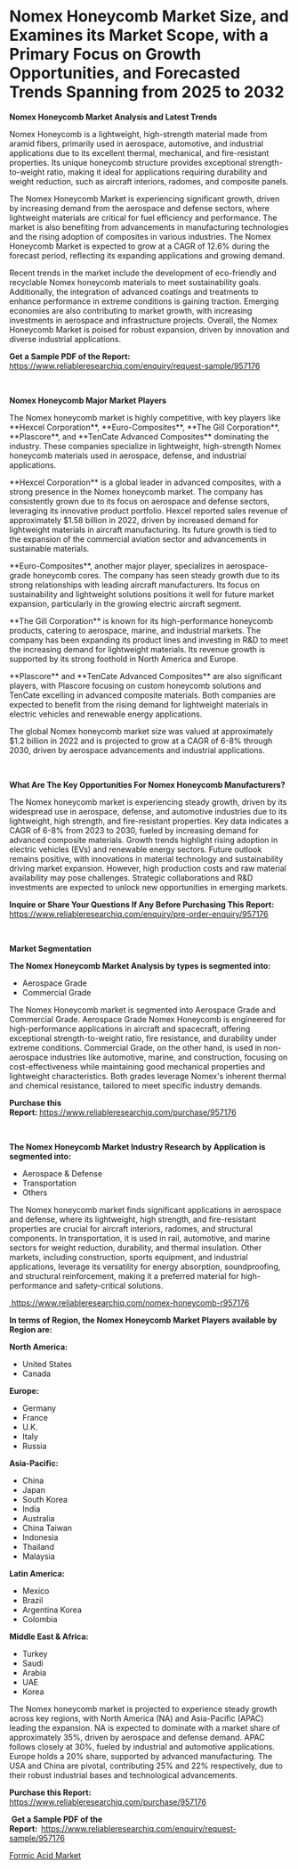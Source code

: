 <p><h1>Nomex Honeycomb Market Size, and Examines its Market Scope, with a Primary Focus on Growth Opportunities, and Forecasted Trends Spanning from 2025 to 2032</h1></p><p><strong>Nomex Honeycomb Market Analysis and Latest Trends</strong></p>
<p><p>Nomex Honeycomb is a lightweight, high-strength material made from aramid fibers, primarily used in aerospace, automotive, and industrial applications due to its excellent thermal, mechanical, and fire-resistant properties. Its unique honeycomb structure provides exceptional strength-to-weight ratio, making it ideal for applications requiring durability and weight reduction, such as aircraft interiors, radomes, and composite panels.</p><p>The Nomex Honeycomb Market is experiencing significant growth, driven by increasing demand from the aerospace and defense sectors, where lightweight materials are critical for fuel efficiency and performance. The market is also benefiting from advancements in manufacturing technologies and the rising adoption of composites in various industries. The Nomex Honeycomb Market is expected to grow at a CAGR of 12.6% during the forecast period, reflecting its expanding applications and growing demand.</p><p>Recent trends in the market include the development of eco-friendly and recyclable Nomex honeycomb materials to meet sustainability goals. Additionally, the integration of advanced coatings and treatments to enhance performance in extreme conditions is gaining traction. Emerging economies are also contributing to market growth, with increasing investments in aerospace and infrastructure projects. Overall, the Nomex Honeycomb Market is poised for robust expansion, driven by innovation and diverse industrial applications.</p></p>
<p><strong>Get a Sample PDF of the Report:&nbsp;</strong> <a href="https://www.reliableresearchiq.com/enquiry/request-sample/957176?utm_campaign=1129&utm_medium=2&utm_source=Github&utm_content=ia&utm_term=26012025&utm_id=nomex-honeycomb">https://www.reliableresearchiq.com/enquiry/request-sample/957176</a></p>
<p>&nbsp;</p>
<p><strong>Nomex Honeycomb Major Market Players</strong></p>
<p><p>The Nomex honeycomb market is highly competitive, with key players like **Hexcel Corporation**, **Euro-Composites**, **The Gill Corporation**, **Plascore**, and **TenCate Advanced Composites** dominating the industry. These companies specialize in lightweight, high-strength Nomex honeycomb materials used in aerospace, defense, and industrial applications.</p><p>**Hexcel Corporation** is a global leader in advanced composites, with a strong presence in the Nomex honeycomb market. The company has consistently grown due to its focus on aerospace and defense sectors, leveraging its innovative product portfolio. Hexcel reported sales revenue of approximately $1.58 billion in 2022, driven by increased demand for lightweight materials in aircraft manufacturing. Its future growth is tied to the expansion of the commercial aviation sector and advancements in sustainable materials.</p><p>**Euro-Composites**, another major player, specializes in aerospace-grade honeycomb cores. The company has seen steady growth due to its strong relationships with leading aircraft manufacturers. Its focus on sustainability and lightweight solutions positions it well for future market expansion, particularly in the growing electric aircraft segment.</p><p>**The Gill Corporation** is known for its high-performance honeycomb products, catering to aerospace, marine, and industrial markets. The company has been expanding its product lines and investing in R&D to meet the increasing demand for lightweight materials. Its revenue growth is supported by its strong foothold in North America and Europe.</p><p>**Plascore** and **TenCate Advanced Composites** are also significant players, with Plascore focusing on custom honeycomb solutions and TenCate excelling in advanced composite materials. Both companies are expected to benefit from the rising demand for lightweight materials in electric vehicles and renewable energy applications.</p><p>The global Nomex honeycomb market size was valued at approximately $1.2 billion in 2022 and is projected to grow at a CAGR of 6-8% through 2030, driven by aerospace advancements and industrial applications.</p></p>
<p>&nbsp;</p>
<p><strong>What Are The Key Opportunities For Nomex Honeycomb Manufacturers?</strong></p>
<p><p>The Nomex honeycomb market is experiencing steady growth, driven by its widespread use in aerospace, defense, and automotive industries due to its lightweight, high strength, and fire-resistant properties. Key data indicates a CAGR of 6-8% from 2023 to 2030, fueled by increasing demand for advanced composite materials. Growth trends highlight rising adoption in electric vehicles (EVs) and renewable energy sectors. Future outlook remains positive, with innovations in material technology and sustainability driving market expansion. However, high production costs and raw material availability may pose challenges. Strategic collaborations and R&D investments are expected to unlock new opportunities in emerging markets.</p></p>
<p><strong>Inquire or Share Your Questions If Any Before Purchasing This Report:</strong> <a href="https://www.reliableresearchiq.com/enquiry/pre-order-enquiry/957176?utm_campaign=1129&utm_medium=2&utm_source=Github&utm_content=ia&utm_term=26012025&utm_id=nomex-honeycomb">https://www.reliableresearchiq.com/enquiry/pre-order-enquiry/957176</a></p>
<p>&nbsp;</p>
<p><strong>Market Segmentation</strong></p>
<p><strong>The Nomex Honeycomb Market Analysis by types is segmented into:</strong></p>
<p><ul><li>Aerospace Grade</li><li>Commercial Grade</li></ul></p>
<p><p>The Nomex Honeycomb market is segmented into Aerospace Grade and Commercial Grade. Aerospace Grade Nomex Honeycomb is engineered for high-performance applications in aircraft and spacecraft, offering exceptional strength-to-weight ratio, fire resistance, and durability under extreme conditions. Commercial Grade, on the other hand, is used in non-aerospace industries like automotive, marine, and construction, focusing on cost-effectiveness while maintaining good mechanical properties and lightweight characteristics. Both grades leverage Nomex's inherent thermal and chemical resistance, tailored to meet specific industry demands.</p></p>
<p><strong>Purchase this Report:&nbsp;</strong><a href="https://www.reliableresearchiq.com/purchase/957176?utm_campaign=1129&utm_medium=2&utm_source=Github&utm_content=ia&utm_term=26012025&utm_id=nomex-honeycomb">https://www.reliableresearchiq.com/purchase/957176</a></p>
<p>&nbsp;</p>
<p><strong>The Nomex Honeycomb Market Industry Research by Application is segmented into:</strong></p>
<p><ul><li>Aerospace & Defense</li><li>Transportation</li><li>Others</li></ul></p>
<p><p>The Nomex honeycomb market finds significant applications in aerospace and defense, where its lightweight, high strength, and fire-resistant properties are crucial for aircraft interiors, radomes, and structural components. In transportation, it is used in rail, automotive, and marine sectors for weight reduction, durability, and thermal insulation. Other markets, including construction, sports equipment, and industrial applications, leverage its versatility for energy absorption, soundproofing, and structural reinforcement, making it a preferred material for high-performance and safety-critical solutions.</p></p>
<p><a href="https://www.reliableresearchiq.com/nomex-honeycomb-r957176?utm_campaign=1129&utm_medium=2&utm_source=Github&utm_content=ia&utm_term=26012025&utm_id=nomex-honeycomb">&nbsp;https://www.reliableresearchiq.com/nomex-honeycomb-r957176</a></p>
<p><strong>In terms of Region, the Nomex Honeycomb Market Players available by Region are:</strong></p>
<p>
    <p> <strong> North America: </strong>
        <ul>
            <li>United States</li>
            <li>Canada</li>
        </ul>
        </p> 
    <p> <strong> Europe: </strong>
        <ul>
            <li>Germany</li>
            <li>France</li>
            <li>U.K.</li>
            <li>Italy</li>
            <li>Russia</li>
        </ul>
        </p> 
    <p> <strong> Asia-Pacific: </strong>
        <ul>
            <li>China</li>
            <li>Japan</li>
            <li>South Korea</li>
            <li>India</li>
            <li>Australia</li>
            <li>China Taiwan</li>
            <li>Indonesia</li>
            <li>Thailand</li>
            <li>Malaysia</li>
        </ul>
        </p> 
    <p> <strong> Latin America: </strong>
        <ul>
            <li>Mexico</li>
            <li>Brazil</li>
            <li>Argentina Korea</li>
            <li>Colombia</li>
        </ul>
        </p> 
    <p> <strong> Middle East & Africa: </strong>
        <ul>
            <li>Turkey</li>
            <li>Saudi</li>
            <li>Arabia</li>
            <li>UAE</li>
            <li>Korea</li>
        </ul>
    </p>
    </p>
<p><p>The Nomex honeycomb market is projected to experience steady growth across key regions, with North America (NA) and Asia-Pacific (APAC) leading the expansion. NA is expected to dominate with a market share of approximately 35%, driven by aerospace and defense demand. APAC follows closely at 30%, fueled by industrial and automotive applications. Europe holds a 20% share, supported by advanced manufacturing. The USA and China are pivotal, contributing 25% and 22% respectively, due to their robust industrial bases and technological advancements.</p></p>
<p><strong>Purchase this Report: </strong><a href="https://www.reliableresearchiq.com/purchase/957176?utm_campaign=1129&utm_medium=2&utm_source=Github&utm_content=ia&utm_term=26012025&utm_id=nomex-honeycomb">https://www.reliableresearchiq.com/purchase/957176</a></p>
<p>&nbsp;<strong>Get a Sample PDF of the Report:&nbsp;&nbsp;</strong><a href="https://www.reliableresearchiq.com/enquiry/request-sample/957176?utm_campaign=1129&utm_medium=2&utm_source=Github&utm_content=ia&utm_term=26012025&utm_id=nomex-honeycomb">https://www.reliableresearchiq.com/enquiry/request-sample/957176</a></p>
<p><strong></strong></p>
<p><p><a href="https://github.com/borgomornar/Market-Research-Report-List-1/blob/main/formic-acid-market.md?utm_campaign=1129&utm_medium=2&utm_source=Github&utm_content=ia&utm_term=26012025&utm_id=nomex-honeycomb">Formic Acid Market</a></p></p>
